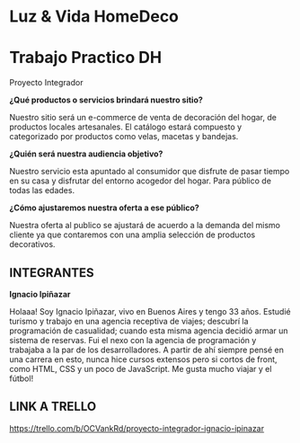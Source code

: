 # Luz & Vida HomeDeco

Trabajo Practico DH
=======

Proyecto Integrador

**¿Qué productos o servicios brindará nuestro sitio?**

Nuestro sitio será un e-commerce de venta de decoración del hogar, de productos locales artesanales. El catálogo estará compuesto y categorizado por productos como velas, macetas y bandejas.

**¿Quién será nuestra audiencia objetivo?**

Nuestro servicio esta apuntado al consumidor que disfrute de pasar tiempo en su casa y disfrutar del entorno acogedor del hogar. Para público de todas las edades.

**¿Cómo ajustaremos nuestra oferta a ese público?**

Nuestra oferta al publico se ajustará de acuerdo a la demanda del mismo cliente ya que contaremos con una amplia selección de productos decorativos.

## INTEGRANTES

**Ignacio Ipiñazar**

Holaaa! Soy Ignacio Ipiñazar, vivo en Buenos Aires y tengo 33 años. Estudié turismo y trabajo en una agencia receptiva de viajes;
descubrí la programación de casualidad; cuando esta misma agencia decidió armar un sistema de reservas. Fui el nexo con la agencia de programación
y trabajaba a la par de los desarrolladores. A partir de ahí siempre pensé en una carrera en esto, nunca hice cursos extensos pero si cortos de front,
como HTML, CSS y un poco de JavaScript. Me gusta mucho viajar y el fútbol! 

## LINK A TRELLO

https://trello.com/b/OCVankRd/proyecto-integrador-ignacio-ipinazar
